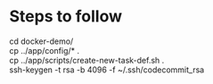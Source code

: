 # __Steps to follow__

cd docker-demo/  
cp ../app/config/* .  
cp ../app/scripts/create-new-task-def.sh .  
ssh-keygen -t rsa -b 4096 -f  ~/.ssh/codecommit_rsa  
